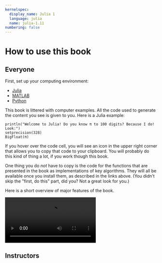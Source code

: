 ```yaml
---
kernelspec:
  display_name: Julia 1
  language: julia
  name: julia-1.11
numbering: false
---
```

# How to use this book

## Everyone

First, set up your computing environment:

- [Julia](#section-setup-julia)
- [MATLAB](#section-setup-matlab)
- [Python](#section-setup-python)

This book is littered with computer examples. All the code used to generate the content you see is given to you. Here is a Julia example:

```{code-cell}
println("Welcome to Julia! Do you know π to 100 digits? Because I do! Look:")
setprecision(328)
BigFloat(π)
```

If you hover over the code cell, you will see an icon in the upper right corner that allows you to copy that code to your clipboard. You will probably do this kind of thing a lot, if you work though this book.

One thing you do *not* have to copy is the code for the functions that are presented in the book as implementations of key algorithms. They will all be available once you install them, as described in the links above. (You didn't skip the "first, do this" part, did you? Not a great look for you.)

Here is a short overview of major features of the book.

![usage video](_static/FNC-usage.mp4)


## Instructors